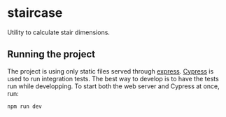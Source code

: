 # staircase
Utility to calculate stair dimensions.

## Running the project

The project is using only static files served through [express](https://www.npmjs.com/package/express). [Cypress](https://www.npmjs.com/package/cypress) is used to run integration tests. The best way to develop is to have the tests run while developping. To start both the web server and Cypress at once, run:

    npm run dev
